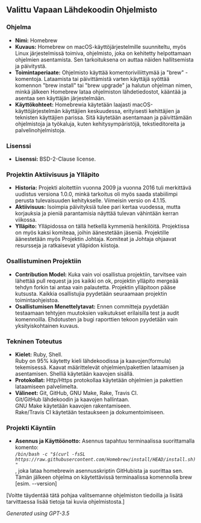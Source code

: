 ## Valittu Vapaan Lähdekoodin Ohjelmisto

### Ohjelma
- **Nimi:** Homebrew
- **Kuvaus:** Homebrew on macOS-käyttöjärjestelmille suunniteltu, myös Linux järjestelmissä toimiva, ohjelmisto, joka on kehitetty helpottamaan ohjelmien asentamista. Sen tarkoituksena on auttaa näiden hallitsemista ja päivitystä.
- **Toimintaperiaate:** Ohjelmisto käyttää komentoriviliittymää ja "brew" -komentoja. Lataamista tai päivittämistä varten käyttäjä syöttää komennon "brew install" tai "brew upgrade" ja halutun ohjelman nimen, minkä jälkeen Homebrew lataa ohjelmiston lähdetiedostot, kääntää ja asentaa sen käyttäjän järjestelmään.
- **Käyttökohteet:** Homebrewia käytetään laajasti macOS-käyttöjärjestelmän käyttäjien keskuudessa, erityisesti kehittäjien ja teknisten käyttäjien parissa. Sitä käytetään asentamaan ja päivittämään ohjelmistoja ja työkaluja, kuten kehitysympäristöjä, tekstieditoreita ja palvelinohjelmistoja.

### Lisenssi
- **Lisenssi:** BSD-2-Clause license.

### Projektin Aktiivisuus ja Ylläpito
- **Historia:** Projekti aloitettiin vuonna 2009 ja vuonna 2016 tuli merkittävä uudistus versiona 1.0.0, minkä tarkoitus oli myös saada stabiilimpi perusta tulevaisuuden kehitykselle. Viimeisin versio on 4.1.15. 
- **Aktiivisuus:** Isoimpia päivityksiä tulee pari kertaa vuodessa, mutta korjauksia ja pieniä parantamisia näyttää tulevan vähintään kerran viikossa. 
- **Ylläpito:** Ylläpidossa on tällä hetkellä kymmeniä henkilöitä. Projektissa on myös kaksi komiteaa, joihin äänestetään jäseniä. Projektille äänestetään myös Projektin Johtaja. Komiteat ja Johtaja ohjaavat resursseja ja ratkaisevat ylläpidon kiistoja. 

### Osallistuminen Projektiin
- **Contribution Model:** Kuka vain voi osallistua projektiin, tarvitsee vain lähettää pull request ja jos kaikki on ok, projektin ylläpito mergeää tehdyn forkin tai antaa vain palautetta. Projektin ylläpitoon pääse kutsusta. Kaikkia osallistujia pyydetään seuraamaan projektin toimintaohjeistoa. 
- **Osallistumisen Menettelytavat:** Ennen committeja pyydetään testaamaan tehtyjen muutoksien vaikutukset erilaisilla test ja audit komennoilla. Ehdotusten ja bugi raporttien tekoon pyydetään vain yksityiskohtainen kuvaus.

### Tekninen Toteutus
- **Kielet:** Ruby, Shell. <br>
Ruby on 95% käytetty kieli lähdekoodissa ja kaavojen(formula) tekemisessä. Kaavat määrittelevät ohjelmien/pakettien lataamisen ja asentamisen. Shelliä käytetään kaavojen sisällä.
- **Protokollat:** 
Http/Https protokollaa käytetään ohjelmien ja pakettien lataamiseen palvelimelta.  
- **Välineet:** Git, GitHub, GNU Make, Rake, Travis CI. <br>
Git/GitHub lähdekoodin ja kaavojen hallintaan. <br>
GNU Make käytetään kaavojen rakentamiseen. <br>
Rake/Travis CI käytetään testaukseen ja dokumentoimiseen. 

### Projekti Käyntiin
- **Asennus ja Käyttöönotto:** 
Asennus tapahtuu terminaalissa suorittamalla komento: <br>
*`/bin/bash -c "$(curl -fsSL https://raw.githubusercontent.com/Homebrew/install/HEAD/install.sh)"`* <br>
, joka lataa homebrewin asennusskriptin GitHubista ja suorittaa sen. Tämän jälkeen ohjelma on käytettävissä terminaalissa komennolla brew [esim. --version]

[Voitte täydentää tätä pohjaa valitsemanne ohjelmiston tiedoilla ja lisätä tarvittaessa lisää tietoja tai kuvia ohjelmistosta.]

*Generated using GPT-3.5*
